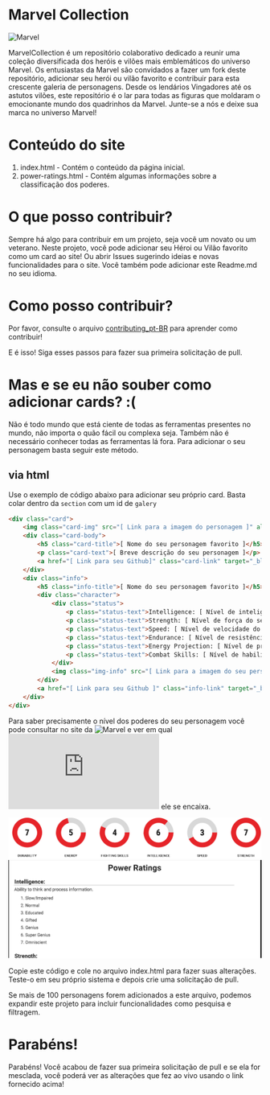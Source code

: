 # Marvel Collection

![Marvel](https://external-content.duckduckgo.com/iu/?u=https%3A%2F%2Fd1x7zurbps6occ.cloudfront.net%2Fproduct%2Fxlarge%2F587591-166585.jpg&f=1&nofb=1&ipt=f98b65794380b1744b125853c9e52a673a3a903b741ba3acbfe5bf699da3cf93&ipo=images)

MarvelCollection é um repositório colaborativo dedicado a reunir uma coleção diversificada dos heróis e vilões mais emblemáticos do universo Marvel. Os entusiastas da Marvel são convidados a fazer um fork deste repositório, adicionar seu herói ou vilão favorito e contribuir para esta crescente galeria de personagens. Desde os lendários Vingadores até os astutos vilões, este repositório é o lar para todas as figuras que moldaram o emocionante mundo dos quadrinhos da Marvel. Junte-se a nós e deixe sua marca no universo Marvel!

# Conteúdo do site

1. index.html - Contém o conteúdo da página inicial.
2. power-ratings.html - Contém algumas informações sobre a classificação dos poderes.

# O que posso contribuir?

Sempre há algo para contribuir em um projeto, seja você um novato ou um veterano. Neste projeto, você pode adicionar seu Héroi ou Vilão favorito como um card ao site! Ou abrir Issues sugerindo ideias e novas funcionalidades para o site. Você também pode adicionar este Readme.md no seu idioma.

# Como posso contribuir?

Por favor, consulte o arquivo [contributing_pt-BR](https://github.com/lucasnumeriano/MarvelCollection/blob/main/contributing_pt-BR.md) para aprender como contribuir!

E é isso!
Siga esses passos para fazer sua primeira solicitação de pull.

# Mas e se eu não souber como adicionar cards? :(

Não é todo mundo que está ciente de todas as ferramentas presentes no mundo, não importa o quão fácil ou complexa seja. Também não é necessário conhecer todas as ferramentas lá fora. Para adicionar o seu personagem basta seguir este método.

## via html

Use o exemplo de código abaixo para adicionar seu próprio card. Basta colar dentro da `section` com um id de `galery`

```html
<div class="card">
    <img class="card-img" src="[ Link para a imagem do personagem ]" alt="[ Texto Alternativo ]"/>
    <div class="card-body">
        <h5 class="card-title">[ Nome do seu personagem favorito ]</h5>
        <p class="card-text">[ Breve descrição do seu personagem ]</p>
        <a href="[ Link para seu Github]" class="card-link" target="_blank">Contributed by [ Seu nome de usuário/nome do perfil do github ]</a>
    </div>
    <div class="info">
        <h5 class="info-title">[ Nome do seu personagem favorito ]</h5>
        <div class="character">
            <div class="status">
                <p class="status-text">Intelligence: [ Nível de inteligência do seu personagem ]</p>
                <p class="status-text">Strength: [ Nível de força do seu personagem ]</p>
                <p class="status-text">Speed: [ Nível de velocidade do seu personagem ]</p>
                <p class="status-text">Endurance: [ Nível de resistência do seu personagem ]</p>
                <p class="status-text">Energy Projection: [ Nível de projeção de energia do seu personagem ]</p>
                <p class="status-text">Combat Skills: [ Nível de habilidades de luta mano a mano do seu personagem ]</p>
            </div>
            <img class="img-info" src="[ Link para a imagem do seu personagem ]" alt="[ Texto alternativo ]"/>
        </div>
        <a href="[ Link para seu Github ]" class="info-link" target="_blank">Contributed by [ Seu nome de usuário/nome do perfil do github]</a>
    </div>
</div>
```

Para saber precisamente o nível dos poderes do seu personagem você pode consultar no site da ![Marvel](https://www.marvel.com) e ver em qual ![nível de poder](https://lucasnumeriano.github.io/MarvelCollection/power-ratings.html) ele se encaixa.

![](https://github.com/lucasnumeriano/MarvelCollection/blob/main/assets/images/marvel-stats.png)
![](https://github.com/lucasnumeriano/MarvelCollection/blob/main/assets/images/power-rating.png)

Copie este código e cole no arquivo index.html para fazer suas alterações. Teste-o em seu próprio sistema e depois crie uma solicitação de pull.

Se mais de 100 personagens forem adicionados a este arquivo, podemos expandir este projeto para incluir funcionalidades como pesquisa e filtragem.

# Parabéns!

Parabéns! Você acabou de fazer sua primeira solicitação de pull e se ela for mesclada, você poderá ver as alterações que fez ao vivo usando o link fornecido acima!
